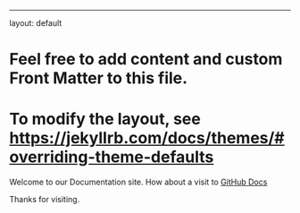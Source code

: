---
layout: default
# Feel free to add content and custom Front Matter to this file.
# To modify the layout, see https://jekyllrb.com/docs/themes/#overriding-theme-defaults

Welcome to our Documentation site. How about a visit to [GitHub Docs](https://help.github.com/articles/set-up-git/)

Thanks for visiting.
